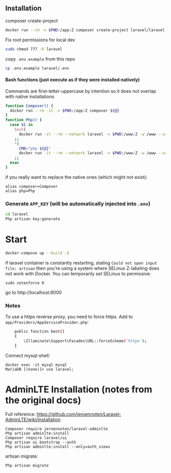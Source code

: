 ## Installation

composer create-project
```bash
docker run --rm -v $PWD:/app:Z composer create-project laravel/laravel laravel
```

Fix root permissions for local dev

```bash
sudo chmod 777 -R laravel
```

copy `.env.example` from this repo
```bash
cp .env.example laravel/.env
```

#### Bash functions (just execute as if they were installed natively)

Commands are first-letter-uppercase by intention so it does not overlap with native installations

```bash
function Composer() {
  docker run --rm -it -v $PWD:/app:Z composer ${@}
}
function Php() {
  case $1 in
    bash) 
      docker run -it --rm --network laravel -v $PWD:/www:Z -w /www --user $(id -u) php:local bash
    ;;
    *)
      CMD="php ${@}"
      docker run -it --rm --network laravel -v $PWD:/www:Z -w /www --user $(id -u) php:local bash -c "${CMD}"
    ;;
  esac
}
```

if you really want to replace the native ones (which might not exist):
```
alias composer=Composer
alias php=Php
```

### Generate `APP_KEY` (will be automatically injected into `.env`)

```bash
cd laravel
Php artisan key:generate
```

# Start

```bash
docker-compose up --build -d
```
if laravel container is constantly restarting, stating `Could not open input file: artisan` then you're using a system where SELinux Z-labeling does not work with Docker. You can temporarily set SELinux to permissive:
```
sudo setenforce 0
```


go to http://localhost:8000



### Notes

To use a https reverse proxy, you need to force https.
Add to `app/Providers/AppServiceProvider.php`:
```bash
    public function boot()
    {
        \Illuminate\Support\Facades\URL::forceScheme('https');
    }
```

Connect mysql-shell:
```
docker exec -it mysql mysql
MariaDB [(none)]> use laravel;
```


#  AdminLTE Installation (notes from the original docs)

Full reference: https://github.com/jeroennoten/Laravel-AdminLTE/wiki/Installation

```
Composer require jeroennoten/laravel-adminlte
Php artisan adminlte:install
Composer require laravel/ui
Php artisan ui bootstrap --auth
Php artisan adminlte:install --only=auth_views
```

artisan migrate:
```
Php artisan migrate
```


